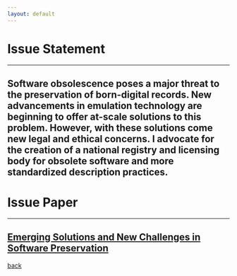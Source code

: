 ```yaml
---
layout: default
---
```




# Issue Statement
*** 


## Software obsolescence poses a major threat to the preservation of born-digital records. New advancements in emulation technology are beginning to offer at-scale solutions to this problem.  However, with these solutions come new legal and ethical concerns. I advocate for the creation of a national registry and licensing body for obsolete software and more standardized description practices. 





# Issue Paper
***
## [Emerging Solutions and New Challenges in Software Preservation](./assets/IssuePaper.pdf)
[back](./)
